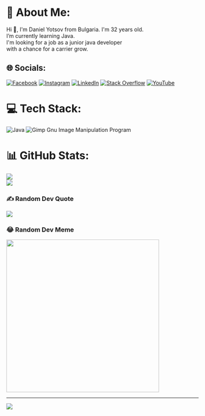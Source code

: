 # 💫 About Me:
Hi 👋, I'm Daniel Yotsov from Bulgaria. I'm 32 years old.<br>I’m currently learning Java.<br>I'm looking for a job as a junior java developer <br>with a chance for a carrier grow.


## 🌐 Socials:
[![Facebook](https://img.shields.io/badge/Facebook-%231877F2.svg?logo=Facebook&logoColor=white)](https://facebook.com/DanielYotsov/) [![Instagram](https://img.shields.io/badge/Instagram-%23E4405F.svg?logo=Instagram&logoColor=white)](https://instagram.com/daniel.yotsov/) [![LinkedIn](https://img.shields.io/badge/LinkedIn-%230077B5.svg?logo=linkedin&logoColor=white)](https://linkedin.com/in/daniel-yotsov-a32391291/) [![Stack Overflow](https://img.shields.io/badge/-Stackoverflow-FE7A16?logo=stack-overflow&logoColor=white)](https://stackoverflow.com/users/22554378/daniel-yotsov) [![YouTube](https://img.shields.io/badge/YouTube-%23FF0000.svg?logo=YouTube&logoColor=white)](https://youtube.com/@danielyotsov) 

# 💻 Tech Stack:
![Java](https://img.shields.io/badge/java-%23ED8B00.svg?style=plastic&logo=java&logoColor=white) ![Gimp Gnu Image Manipulation Program](https://img.shields.io/badge/Gimp-657D8B?style=plastic&logo=gimp&logoColor=FFFFFF)
# 📊 GitHub Stats:
![](https://github-readme-streak-stats.herokuapp.com/?user=doomsnight-bg&theme=dark&hide_border=true)<br/>
![](https://github-readme-stats.vercel.app/api/top-langs/?username=doomsnight-bg&theme=dark&hide_border=true&include_all_commits=true&count_private=false&layout=compact)

### ✍️ Random Dev Quote
![](https://quotes-github-readme.vercel.app/api?type=horizontal&theme=dark)

### 😂 Random Dev Meme
<img src='https://randommeme-five.vercel.app/' style="height: 400px;"/>

---
[![](https://visitcount.itsvg.in/api?id=doomsnight-bg&icon=0&color=0)](https://visitcount.itsvg.in)


  
<!-- Proudly created with GPRM ( https://gprm.itsvg.in ) -->
